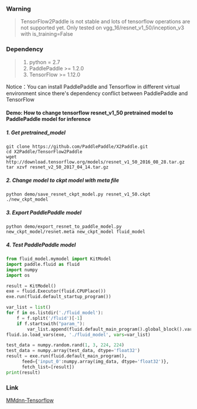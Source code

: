 ### Warning
> TensorFlow2Paddle is not stable and lots of tensorflow operations are not supported yet. 
> Only tested on vgg_16/resnet_v1_50/inception_v3 with is_training=False

### Dependency
> 1. python = 2.7
> 2. PaddlePaddle >= 1.2.0
> 3. TensorFlow >= 1.12.0

Notice：You can install PaddlePaddle and Tensorflow in different virtual environment since there's dependency conflict between PaddlePaddle and TensorFlow

#### Demo: How to change tensorflow resnet_v1_50 pretrained model to PaddlePaddle model for inference
##### 1. Get pretrained_model

```
git clone https://github.com/PaddlePaddle/X2Paddle.git
cd X2Paddle/TensorFlow2Paddle
wget http://download.tensorflow.org/models/resnet_v1_50_2016_08_28.tar.gz
tar xzvf resnet_v2_50_2017_04_14.tar.gz
```

##### 2. Change model to ckpt model with meta file


```
python demo/save_resnet_ckpt_model.py resnet_v1_50.ckpt ./new_ckpt_model
```

##### 3. Export PaddlePaddle model

```
python demo/export_resnet_to_paddle_model.py new_ckpt_model/resnet.meta new_ckpt_model fluid_model
```

##### 4. Test PaddlePaddle model
```python 
from fluid_model.mymodel import KitModel
import paddle.fluid as fluid
import numpy
import os

result = KitModel()
exe = fluid.Executor(fluid.CPUPlace())
exe.run(fluid.default_startup_program())

var_list = list()
for f in os.listdir('./fluid_model'):
    f = f.split('/fluid')[-1]
    if f.startswith("param_"):
        var_list.append(fluid.default_main_program().global_block().var(f))
fluid.io.load_vars(exe, './fluid_model', vars=var_list)

test_data = numpy.random.rand(1, 3, 224, 224)
test_data = numpy.array(test_data, dtype='float32')
result = exe.run(fluid.default_main_program(), 
      feed={'input_0':numpy.array(img_data, dtype='float32')}, 
      fetch_list=[result])
print(result)
```

### Link
[MMdnn-Tensorflow](https://github.com/Microsoft/MMdnn/tree/master/mmdnn/conversion/tensorflow)
